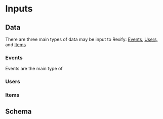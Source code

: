 # Inputs

## Data

There are three main types of data may be input to Rexify: [Events](#Events), [Users](#Users), and [Items](#Items)  

### Events

Events are the main type of 

### Users

### Items

## Schema